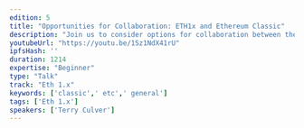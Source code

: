 ```yaml
---
edition: 5
title: "Opportunities for Collaboration: ETH1x and Ethereum Classic"
description: "Join us to consider options for collaboration between the Ethereum and Ethereum Classic communities. As a result of significant changes underway in ETC, there are several new and positive sum opportunities for cooperation. Ethereum Classic Labs and it’s core development team is committed to contributing to the Ethereum Classic and Ethereum ecosystems. ETC has been adopting ETH upgrades on ETC to ensure compatibility; and both the ETH and ETC communities have been building bridges and identifying mutually beneficial and complementary activities. We will discuss specific paths for technical development and community engagement going forward. We will also announce several new and exciting developments."
youtubeUrl: "https://youtu.be/1Sz1NdX41rU"
ipfsHash: ''
duration: 1214
expertise: "Beginner"
type: "Talk"
track: "Eth 1.x"
keywords: ['classic',' etc',' general']
tags: ['Eth 1.x']
speakers: ['Terry Culver']
---
```

